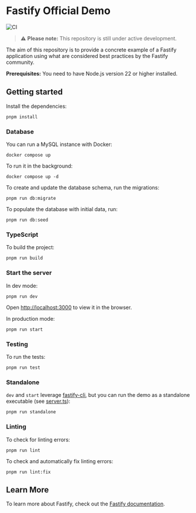 # Fastify Official Demo

![CI](https://github.com/fastify/demo/workflows/CI/badge.svg)

> :warning: **Please note:** This repository is still under active development.

The aim of this repository is to provide a concrete example of a Fastify application using what are considered best practices by the Fastify community.

**Prerequisites:** You need to have Node.js version 22 or higher installed.

## Getting started

Install the dependencies:

```shell
pnpm install
```

### Database

You can run a MySQL instance with Docker:

```shell
docker compose up
```

To run it in the background:

```shell
docker compose up -d
```

To create and update the database schema, run the migrations:

```shell
pnpm run db:migrate
```

To populate the database with initial data, run:

```shell
pnpm run db:seed
```

### TypeScript

To build the project:

```shell
pnpm run build
```

### Start the server

In dev mode:

```shell
pnpm run dev
```

Open [http://localhost:3000](http://localhost:3000) to view it in the browser.

In production mode:

```shell
pnpm run start
```

### Testing

To run the tests:

```shell
pnpm run test
```

### Standalone

`dev` and `start` leverage [fastify-cli](https://github.com/fastify/fastify-cli),
but you can run the demo as a standalone executable (see [server.ts](./src/server.ts)):

```shell
pnpm run standalone
```

### Linting

To check for linting errors:

```shell
pnpm run lint
```

To check and automatically fix linting errors:

```shell
pnpm run lint:fix
```

## Learn More

To learn more about Fastify, check out the [Fastify documentation](https://www.fastify.io/docs/latest/).
